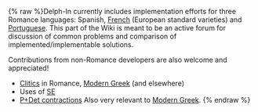 {% raw %}Delph-In currently includes implementation efforts for three Romance
languages: Spanish, [French](https://blog.inductorsoftware.com/docsproto/garage/GrenouilleSummary) (European standard
varieties) and [Portuguese](https://blog.inductorsoftware.com/docsproto/grammars/DelphinLisbon). This part of the Wiki is
meant to be an active forum for discussion of common problems and
comparison of implemented/implementable solutions.

Contributions from non-Romance developers are also welcome and
appreciated!

- [Clitics](https://blog.inductorsoftware.com/docsproto/grammars/RomClitics) in Romance, [Modern Greek](https://blog.inductorsoftware.com/docsproto/grammars/MgrgSummary) (and
elsewhere)
- Uses of [SE](https://blog.inductorsoftware.com/docsproto/grammars/RomSe)
- [P+Det contractions](https://blog.inductorsoftware.com/docsproto/grammars/RomContract) Also very relevant to [Modern
Greek](https://blog.inductorsoftware.com/docsproto/grammars/MgrgSummary).
<update date omitted for speed>{% endraw %}